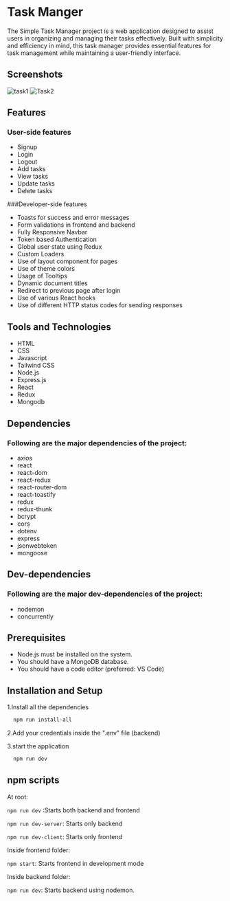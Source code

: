 # Task Manger

The Simple Task Manager project is a web application designed to assist users in organizing and managing their tasks effectively. Built with simplicity and efficiency in mind, this task manager provides essential features for task management while maintaining a user-friendly interface.

## Screenshots



![task1](https://github.com/Theertha26/Task_Manager/assets/106685074/a122ab89-5b26-459e-957b-b03dfa1c68f7)
![Task2](https://github.com/Theertha26/Task_Manager/assets/106685074/d97b5034-98d1-4db7-aadf-e4859fc845e3)



## Features

### User-side features

- Signup
- Login
- Logout
- Add tasks
- View tasks
- Update tasks
- Delete tasks

###Developer-side features

- Toasts for success and error messages
- Form validations in frontend and backend
- Fully Responsive Navbar
- Token based Authentication
- Global user state using Redux
- Custom Loaders
- Use of layout component for pages
- Use of theme colors
- Usage of Tooltips
- Dynamic document titles
- Redirect to previous page after login
- Use of various React hooks
- Use of different HTTP status codes for sending responses

## Tools and Technologies

- HTML
- CSS
- Javascript
- Tailwind CSS
- Node.js
- Express.js
- React
- Redux
- Mongodb

## Dependencies

### Following are the major dependencies of the project:

- axios
- react
- react-dom
- react-redux
- react-router-dom
- react-toastify
- redux
- redux-thunk
- bcrypt
- cors
- dotenv
- express
- jsonwebtoken
- mongoose

## Dev-dependencies

### Following are the major dev-dependencies of the project:

- nodemon
- concurrently

## Prerequisites

- Node.js must be installed on the system.
- You should have a MongoDB database.
- You should have a code editor (preferred: VS Code)


## Installation and Setup

1.Install all the dependencies

```bash
  npm run install-all
```

2.Add your credentials inside the ".env" file (backend)

3.start the application

```bash
  npm run dev
```

## npm scripts

At root:

`npm run dev` :Starts both backend and frontend

`npm run dev-server`: Starts only backend

`npm run dev-client`: Starts only frontend

Inside frontend folder:

`npm start`: Starts frontend in development mode

Inside backend folder:

`npm run dev`: Starts backend using nodemon.
